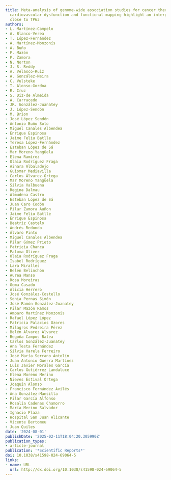```yaml
---
title: Meta-analysis of genome-wide association studies for cancer therapy-related
  cardiovascular dysfunction and functional mapping highlight an intergenic region
  close to TP63
authors:
- L. Martínez-Campelo
- A. Blanco-Verea
- T. López-Fernández
- A. Martínez-Monzonís
- A. Buño
- P. Mazón
- P. Zamora
- N. Norton
- J. S. Reddy
- A. Velasco-Ruiz
- A. González-Neira
- C. Vulsteke
- T. Alonso-Gordoa
- R. Cruz
- S. Diz-de Almeida
- A. Carracedo
- JR. González-Juanatey
- J. López-Sendón
- M. Brion
- José López Sendón
- Antonio Buño Soto
- Miguel Canales Albendea
- Enrique Espinosa
- Jaime Feliu Batlle
- Teresa López-Fernández
- Esteban López de Sá
- Mar Moreno Yangüela
- Elena Ramírez
- Olaia Rodríguez Fraga
- Ainara Albaladejo
- Guiomar Mediavilla
- Carlos Álvarez-Ortega
- Mar Moreno Yangüela
- Silvia Valbuena
- Regina Dalmau
- Almudena Castro
- Esteban López de Sá
- Juan Caro Codón
- Pilar Zamora Auñon
- Jaime Feliu Batlle
- Enrique Espinosa
- Beatriz Castelo
- Andrés Redondo
- Álvaro Pinto
- Miguel Canales Albendea
- Pilar Gómez Prieto
- Patricia Chanca
- Paloma Oliver
- Olaia Rodríguez Fraga
- Isabel Rodríguez
- Lara Miralles
- Belén Belinchón
- Aurea Manso
- Rosa Moreiras
- Gema Casado
- Alicia Herrero
- José González-Costello
- Sonia Pernas Simón
- José Ramón González-Juanatey
- Pilar Mazón Ramos
- Amparo Martínez Monzonis
- Rafael López López
- Patricia Palacios Ozores
- Milagros Pedreira Pérez
- Belén Álvarez Álvarez
- Begoña Campos Balea
- Carlos González-Juanatey
- Ana Testa Fernández
- Silvia Varela Ferreiro
- José María Serrano Antolín
- Juan Antonio Guerra Martínez
- Luis Javier Morales García
- Carlos Gutiérrez Landaluce
- Elena Moreno Merino
- Nieves Estival Ortega
- Joaquín Alonso
- Francisco Fernández Avilés
- Ana González-Mansilla
- Pilar García Alfonso
- Rosalía Cadenas Chamorro
- María Merino Salvador
- Ignacio Plaza
- Hospital San Juan Alicante
- Vicente Bertomeu
- Juan Quiles
date: '2024-08-01'
publishDate: '2025-02-11T18:04:20.305990Z'
publication_types:
- article-journal
publication: '*Scientific Reports*'
doi: 10.1038/s41598-024-69064-5
links:
- name: URL
  url: http://dx.doi.org/10.1038/s41598-024-69064-5
---
```

